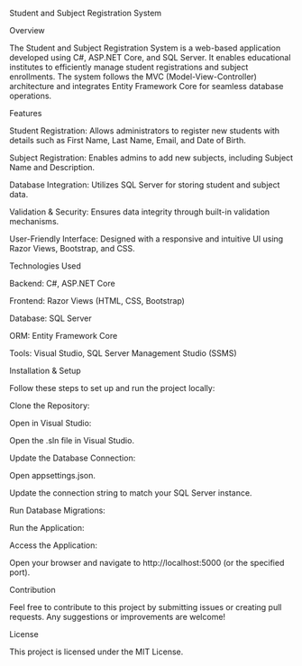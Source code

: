 Student and Subject Registration System

Overview

The Student and Subject Registration System is a web-based application developed using C#, ASP.NET Core, and SQL Server. It enables educational institutes to efficiently manage student registrations and subject enrollments. The system follows the MVC (Model-View-Controller) architecture and integrates Entity Framework Core for seamless database operations.

Features

Student Registration: Allows administrators to register new students with details such as First Name, Last Name, Email, and Date of Birth.

Subject Registration: Enables admins to add new subjects, including Subject Name and Description.

Database Integration: Utilizes SQL Server for storing student and subject data.

Validation & Security: Ensures data integrity through built-in validation mechanisms.

User-Friendly Interface: Designed with a responsive and intuitive UI using Razor Views, Bootstrap, and CSS.

Technologies Used

Backend: C#, ASP.NET Core

Frontend: Razor Views (HTML, CSS, Bootstrap)

Database: SQL Server

ORM: Entity Framework Core

Tools: Visual Studio, SQL Server Management Studio (SSMS)

Installation & Setup

Follow these steps to set up and run the project locally:

Clone the Repository:

Open in Visual Studio:

Open the .sln file in Visual Studio.

Update the Database Connection:

Open appsettings.json.

Update the connection string to match your SQL Server instance.

Run Database Migrations:

Run the Application:

Access the Application:

Open your browser and navigate to http://localhost:5000 (or the specified port).

Contribution

Feel free to contribute to this project by submitting issues or creating pull requests. Any suggestions or improvements are welcome!

License

This project is licensed under the MIT License.
